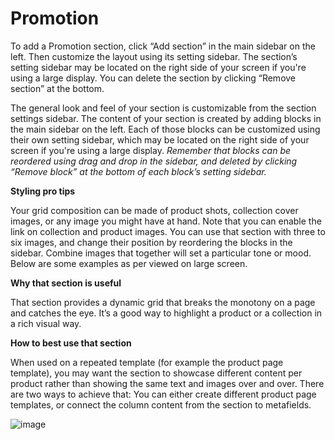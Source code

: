 # Promotion

To add a Promotion section, click “Add section” in the main sidebar on the left. Then customize the layout using its setting sidebar. The section’s setting sidebar may be located on the right side of your screen if you're using a large display. You can delete the section by clicking “Remove section” at the bottom.

The general look and feel of your section is customizable from the section settings sidebar. The content of your section is created by adding blocks in the main sidebar on the left. Each of those blocks can be customized using their own setting sidebar, which may be located on the right side of your screen if you're using a large display. *Remember that blocks can be reordered using drag and drop in the sidebar, and deleted by clicking “Remove block” at the bottom of each block’s setting sidebar.*

**Styling pro tips**

Your grid composition can be made of product shots, collection cover images, or any image you might have at hand. Note that you can enable the link on collection and product images. You can use that section with three to six images, and change their position by reordering the blocks in the sidebar. Combine images that together will set a particular tone or mood. Below are some examples as per viewed on large screen.

**Why that section is useful**

That section provides a dynamic grid that breaks the monotony on a page and catches the eye. It’s a good way to highlight a product or a collection in a rich visual way.

**How to best use that section**

When used on a repeated template (for example the product page template), you may want the section to showcase different content per product rather than showing the same text and images over and over. There are two ways to achieve that: You can either create different product page templates, or connect the column content from the section to metafields.

![image](https://github.com/user-attachments/assets/f9a6dd27-a0cf-4b3b-9ea1-f9fb3b2bb805)
